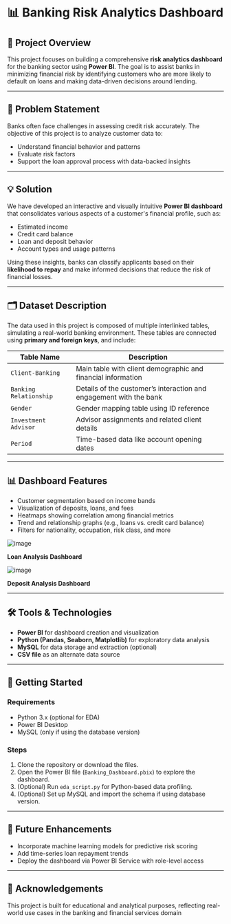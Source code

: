 # 📊 Banking Risk Analytics Dashboard

## 🧩 Project Overview

This project focuses on building a comprehensive **risk analytics dashboard** for the banking sector using **Power BI**. The goal is to assist banks in minimizing financial risk by identifying customers who are more likely to default on loans and making data-driven decisions around lending.

---

## 🎯 Problem Statement

Banks often face challenges in assessing credit risk accurately. The objective of this project is to analyze customer data to:

* Understand financial behavior and patterns
* Evaluate risk factors
* Support the loan approval process with data-backed insights

---

## 💡 Solution

We have developed an interactive and visually intuitive **Power BI dashboard** that consolidates various aspects of a customer's financial profile, such as:

* Estimated income
* Credit card balance
* Loan and deposit behavior
* Account types and usage patterns

Using these insights, banks can classify applicants based on their **likelihood to repay** and make informed decisions that reduce the risk of financial losses.

---

## 🗂️ Dataset Description

The data used in this project is composed of multiple interlinked tables, simulating a real-world banking environment. These tables are connected using **primary and foreign keys**, and include:

| Table Name             | Description                                                        |
| ---------------------- | ------------------------------------------------------------------ |
| `Client-Banking`       | Main table with client demographic and financial information       |
| `Banking Relationship` | Details of the customer’s interaction and engagement with the bank |
| `Gender`               | Gender mapping table using ID reference                            |
| `Investment Advisor`   | Advisor assignments and related client details                     |
| `Period`               | Time-based data like account opening dates                         |

---

## 📊 Dashboard Features

* Customer segmentation based on income bands
* Visualization of deposits, loans, and fees
* Heatmaps showing correlation among financial metrics
* Trend and relationship graphs (e.g., loans vs. credit card balance)
* Filters for nationality, occupation, risk class, and more

![image](https://github.com/user-attachments/assets/827c923d-d437-400c-b437-c0fc0b569fed)

**Loan Analysis Dashboard**
    
![image](https://github.com/user-attachments/assets/6dfe2e78-1cef-4e8f-b153-9864714b9d14)

**Deposit Analysis Dashboard**



---

## 🛠️ Tools & Technologies

* **Power BI** for dashboard creation and visualization
* **Python (Pandas, Seaborn, Matplotlib)** for exploratory data analysis
* **MySQL** for data storage and extraction (optional)
* **CSV file** as an alternate data source

---

## 🚀 Getting Started

### Requirements

* Python 3.x (optional for EDA)
* Power BI Desktop
* MySQL (only if using the database version)

### Steps

1. Clone the repository or download the files.
2. Open the Power BI file (`Banking_Dashboard.pbix`) to explore the dashboard.
3. (Optional) Run `eda_script.py` for Python-based data profiling.
4. (Optional) Set up MySQL and import the schema if using database version.

---

## 📌 Future Enhancements

* Incorporate machine learning models for predictive risk scoring
* Add time-series loan repayment trends
* Deploy the dashboard via Power BI Service with role-level access

---

## 🙌 Acknowledgements

This project is built for educational and analytical purposes, reflecting real-world use cases in the banking and financial services domain
